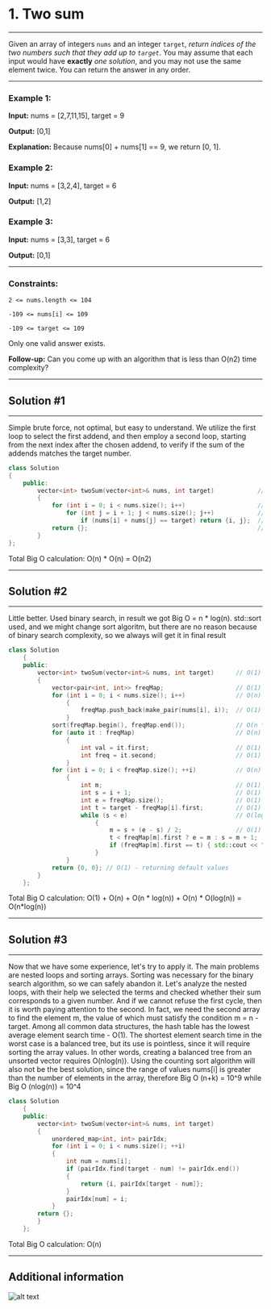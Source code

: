 # 1. Two sum 
__________________
Given an array of integers `nums` and an integer `target`, *return indices of the two numbers such that they add up to* *`target`*.
You may assume that each input would have **exactly** *one solution*, and you may not use the same element twice.
You can return the answer in any order.

___________________
### **Example 1:**


**Input:** nums = [2,7,11,15], target = 9 

**Output:** [0,1]

**Explanation:** Because nums[0] + nums[1] == 9, we return [0, 1].


### **Example 2:**


**Input:** nums = [3,2,4], target = 6

**Output:** [1,2]


### **Example 3:**


**Input:** nums = [3,3], target = 6

**Output:** [0,1]
 
_________________
### **Constraints:**

`2 <= nums.length <= 104`

`-109 <= nums[i] <= 109`

`-109 <= target <= 109`

Only one valid answer exists.
 

**Follow-up:** Can you come up with an algorithm that is less than O(n2) time complexity?


_________________
## Solution #1
_________________



Simple brute force, not optimal, but easy to understand. We utilize the first loop to select the first addend, and then employ a second loop, starting from the next index after the chosen addend, to verify if the sum of the addends matches the target number. 
<br>

```Cpp
class Solution 
{
    public:
        vector<int> twoSum(vector<int>& nums, int target)            // O(1) - accessing parameters  
        {
            for (int i = 0; i < nums.size(); i++)                    // O(n) - looping through the input vector where n is the size  
                for (int j = i + 1; j < nums.size(); j++)            // O(n) - looping through the input vector where n is the size  
                    if (nums[i] + nums[j] == target) return {i, j};  // O(1) - calculating sum 
            return {};                                               // O(1) - returning default values 
        }
};
```

Total Big O calculation: O(n) * O(n) =  O(n2)

_________________
## Solution #2
_________________


Little better.
Used binary search, in result we got Big O = n * log(n). std::sort used, and we might change sort algoritm, but there are no reason because of binary search complexity, so we always will get it in final result
<br>

```Cpp
class Solution 
    {
    public:
        vector<int> twoSum(vector<int>& nums, int target)      // O(1) - accessing parameters 
        {
            vector<pair<int, int>> freqMap;                    // O(1) - initializing a vector 
            for (int i = 0; i < nums.size(); i++)              // O(n) - looping through the input vector where n is the size 
                {
                    freqMap.push_back(make_pair(nums[i], i));  // O(1) - creating pairs and pushing them into freqMap 
                } 
            sort(freqMap.begin(), freqMap.end());              // O(n * log(n)) - sorting the freqMap vector 
            for (auto it : freqMap)                            // O(n) - iterating over elements in freqMap 
                {
                    int val = it.first;                        // O(1) - accessing element from pair 
                    int freq = it.second;                      // O(1) - accessing element from pair 
                } 
            for (int i = 0; i < freqMap.size(); ++i)           // O(n) - iterating over elements in freqMap 
                {
                    int m;                                     // O(1) - declaring an integer 
                    int s = i + 1;                             // O(1) - calculating sum 
                    int e = freqMap.size();                    // O(1) - initializing e 
                    int t = target - freqMap[i].first;         // O(1) - calculating target difference
                    while (s < e)                              // O(log(n)) - binary search until s is less than e (for each iteration) 
                        {
                            m = s + (e - s) / 2;               // O(1) - calculating middle element 
                            t < freqMap[m].first ? e = m : s = m + 1;      // O(1) - updating bounds 
                            if (freqMap[m].first == t) { std::cout << "is"; return {freqMap[i].second, freqMap[m].second};        // O(1) - checking for target element match 
                        } 
                } 
            return {0, 0}; // O(1) - returning default values 
        } 
    };
```

Total Big O calculation: O(1) + O(n) + O(n * log(n)) + O(n) * O(log(n)) =  O(n*log(n))

_________________
## Solution #3
_________________

Now that we have some experience, let's try to apply it. The main problems are nested loops and sorting arrays. Sorting was necessary for the binary search algorithm, so we can safely abandon it. Let's analyze the nested loops, with their help we selected the terms and checked whether their sum corresponds to a given number. And if we cannot refuse the first cycle, then it is worth paying attention to the second. In fact, we need the second array to find the element m, the value of which must satisfy the condition m = n - target. Among all common data structures, the hash table has the lowest average element search time - O(1). The shortest element search time in the worst case is a balanced tree, but its use is pointless, since it will require sorting the array values. In other words, creating a balanced tree from an unsorted vector requires O(nlog(n)). Using the counting sort algorithm will also not be the best solution, since the range of values nums[i] is greater than the number of elements in the array, therefore Big O (n+k) = 10^9 while Big O (nlog(n)) = 10^4
<br>

```Cpp
class Solution 
    {
    public:
        vector<int> twoSum(vector<int>& nums, int target)              // O(1) - accessing parameters 
        {
            unordered_map<int, int> pairIdx;                           // O(1) - initialize an unordered map
            for (int i = 0; i < nums.size(); ++i)                      // O(n) - iterate through the input vector
            {
                int num = nums[i];                                     // O(1) - accessing parameters 
                if (pairIdx.find(target - num) != pairIdx.end())       // O(1) - because the unordered map is typically balanced and the data is evenly distributed 
                {
                    return {i, pairIdx[target - num]};                 // O(1) - return the index of the element in the input vector and the index of the corresponding element in the unordered map
                }
                pairIdx[num] = i;                                      // O(1) - update the unordered map with the current element as the key and its index in the input vector as the value
            }
        return {};                                                     // O(1) - return an empty vector since no pair was found
        }
    };
```        
      
    
Total Big O calculation: O(n)
    
      
___________

## Additional information
![alt text](hhttps://github.com/thatguymain/leetcode/tree/main/1.%20two%20sum/scr/sdtbigo.png?raw=true)
